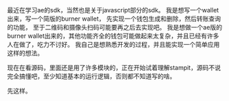 最近在学习ae的sdk，当然也是关于javascript部分的sdk。
我是想写一个wallet出来，写一个简版的burner wallet，
先实现一个钱包生成和删除，然后转账查询的功能，
至于二维码和摄像头扫码可能要再之后去实现吧。
我是想做一个ae版的burner wallet出来的，其他功能齐全的钱包可能做起来太复杂，并且已经有许多人在做了，吃力不讨好。
我自己是想熟悉开发的过程，并且能实现一个简单应用这样的想法。

现在在看源码，里面还是用了许多模块的，正在开始试着理解stampit，源码不说完全搞懂吧，至少知道基本的运行逻辑，否则都不知道写的啥。

先这样。
